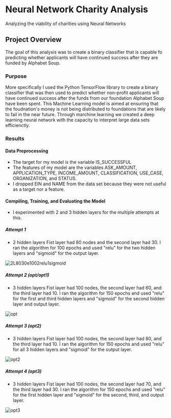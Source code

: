 # Neural Network Charity Analysis
Analyzing the viability of charities using Neural Networks 

## Project Overview
The goal of this analysis was to create a binary classifier that is capable fo predicting whether applicants will have continued success after they are funded by Alphabet Soup.

### Purpose
More specifically I used the Python TensorFlow library to create a binary classifier that was then used to predict whether non-profit applicants will have continued success after the funds from our foundation Alphabet Soup have been spent.  This Machine Learning model is aimed at ensuring that the foudnation's money is not being distributed to foundations that are likely to fail in the near future.  Through marchine learning we created a deep learning neural network with the capacity to interpret large data sets efficienctly. 

### Results

#### Data Preprocessing
 - The target for my model is the variable IS_SUCCESSFUL
 - The features of my model are the variables ASK_AMOUNT, APPLICATION_TYPE, INCOME_AMOUNT, CLASSIFICATION, USE_CASE, ORGANIZATION, and STATUS.
 - I dropped EIN and NAME from the data set because they were not useful as a target nor a feature.
 
 #### Compiling, Training, and Evaluating the Model
 - I experimented with 2 and 3 hidden layers for the multiple attempts at this.  
 ##### Attempt 1
 - 2 hidden layers Fist layer had 80 nodes and the second layer had 30.  I ran the algorithm for 100 epochs and used "relu" for the two hidden layers and "sigmoid" for the output layer.
 
 ![2L8030e1002relu1sigmoid](https://user-images.githubusercontent.com/104606589/192430924-9ff68eab-158e-48ec-bab8-429ac80200d4.png)
 
 ##### Attempt 2 (opt/opt1)
 - 3 hidden layers Fist layer had 100 nodes, the second layer had 60, and the third layer had 10.  I ran the algorithm for 150 epochs and used "relu" for the first and third hidden layers and "sigmoid" for the second hidden layer and  output layer.
 
 ![opt](https://user-images.githubusercontent.com/104606589/192431331-cf627008-dda0-49f1-b4d6-1ca0440f102e.png)
 
 ##### Attempt 3 (opt2)
 - 3 hidden layers Fist layer had 100 nodes, the second layer had 80, and the third layer had 10.  I ran the algorithm for 150 epochs and used "relu" for all 3 hidden layers and "sigmoid" for the output layer.
 
 ![opt2](https://user-images.githubusercontent.com/104606589/192432067-d8cddf68-bbb9-4abf-8400-b878154e8d1d.png)

 ##### Attempt 4 (opt3)
 - 3 hidden layers Fist layer had 100 nodes, the second layer had 70, and the third layer had 30.  I ran the algorithm for 150 epochs and used "relu" for the first hidden layer and  "sigmoid" for the second, third, and  output layer.
 
![opt3](https://user-images.githubusercontent.com/104606589/192432422-1cac4a87-ff25-4aff-bdaf-14c1325611c3.png)

 


 


